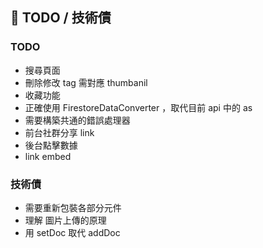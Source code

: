 ## 📌 TODO / 技術債

### TODO

- 搜尋頁面
- 刪除修改 tag 需對應 thumbanil
- 收藏功能
- 正確使用 FirestoreDataConverter ，取代目前 api 中的 as
- 需要構築共通的錯誤處理器
- 前台社群分享 link
- 後台點擊數據
- link embed

### 技術債

- 需要重新包裝各部分元件
- 理解 圖片上傳的原理
- 用 setDoc 取代 addDoc
